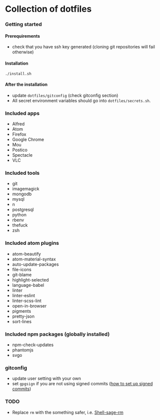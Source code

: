 # Collection of dotfiles

### Getting started

#### Prerequirements

* check that you have ssh key generated (cloning git repositories will fail otherwise)

#### Installation

```
./install.sh
```

#### After the installation

* update `dotfiles/gitconfig` (check gitconfig section)
* All secret environment variables should go into `dotfiles/secrets.sh`.

### Included apps

* Alfred
* Atom
* Firefox
* Google Chrome
* Mou
* Postico
* Spectacle
* VLC

### Included tools

* git
* imagemagick
* mongodb
* mysql
* n
* postgresql
* python
* rbenv
* thefuck
* zsh

### Included atom plugins

* atom-beautify
* atom-material-syntax
* auto-update-packages
* file-icons
* git-blame
* highlight-selected
* language-babel
* linter
* linter-eslint
* linter-scss-lint
* open-in-browser
* pigments
* pretty-json
* sort-lines

### Included npm packages (globally installed)

* npm-check-updates
* phantomjs
* svgo

### gitconfig

* update user setting with your own
* set `gpgsign` if you are not using signed commits ([how to set up signed commits](https://help.github.com/en/articles/signing-commits))

### TODO

* Replace `rm` with the something safer, i.e. [Shell-sage-rm](https://github.com/kaelzhang/shell-safe-rm)
